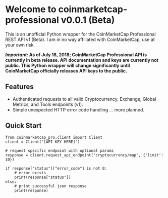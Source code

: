 # Welcome to coinmarketcap-professional v0.0.1 (Beta)
This is an unofficial Python wrapper for the CoinMarketCap Professional REST API v1 (Beta). I am in no way affiliated with CoinMarketCap, use at your own risk.

**_Important:_ As of July 18, 2018; CoinMarketCap Professional API is currently in beta release. API documentation and keys are currently not public. This Python wrapper will change significantly until CoinMarketCap officially releases API keys to the public.**

## Features
* Authenticated requests to all valid Cryptocurrency, Exchange, Global Metrics, and Tools endpoints (v1).
* Simple unexpected HTTP error code handling
... more planned.

## Quick Start
```
from coinmarketcap_pro.client import Client
client = Client("[API KEY HERE]")

# request specific endpoint with optional params
response = client.request_api_endpoint("cryptocurrency/map", {'limit': 10})

if response["status"]["error_code"] is not 0:
    # error exists
    print(response["status"])
else:
    # print successful json response
    print(response)
```

